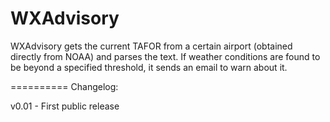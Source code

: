 WXAdvisory
==========

WXAdvisory gets the current TAFOR from a certain airport (obtained directly from NOAA) and parses the text. If weather conditions are found to be beyond a specified threshold, it sends an email to warn about it.


==========
Changelog:

v0.01 - First public release
